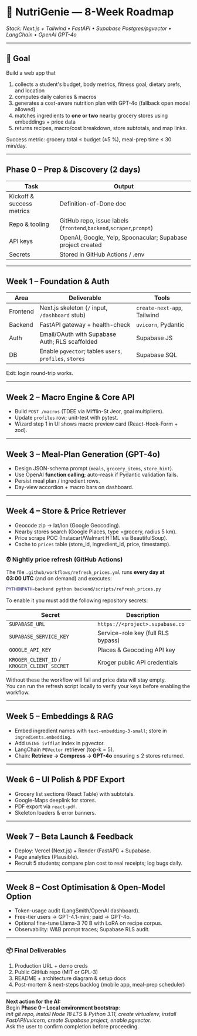# 📅 NutriGenie — 8-Week Roadmap  
*Stack: Next.js + Tailwind • FastAPI • Supabase Postgres/pgvector • LangChain • OpenAI GPT-4o*  

---

## 🎯 Goal  
Build a web app that  
1. collects a student's budget, body metrics, fitness goal, dietary prefs, and location  
2. computes daily calories & macros  
3. generates a cost-aware nutrition plan with GPT-4o (fallback open model allowed)  
4. matches ingredients to **one or two** nearby grocery stores using embeddings + price data  
5. returns recipes, macro/cost breakdown, store subtotals, and map links.

Success metric: grocery total ≤ budget (±5 %), meal-prep time ≤ 30 min/day.

---

## Phase 0 – Prep & Discovery (2 days)

| Task | Output |
|------|--------|
| Kickoff & success metrics | Definition-of-Done doc |
| Repo & tooling | GitHub repo, issue labels (`frontend`,`backend`,`scraper`,`prompt`) |
| API keys | OpenAI, Google, Yelp, Spoonacular; Supabase project created |
| Secrets | Stored in GitHub Actions / .env |

---

## Week 1 – Foundation & Auth

| Area | Deliverable | Tools |
|------|-------------|-------|
| Frontend | Next.js skeleton (`/` input, `/dashboard` stub) | `create-next-app`, Tailwind |
| Backend | FastAPI gateway + health-check | `uvicorn`, Pydantic |
| Auth | Email/OAuth with Supabase Auth; RLS scaffolded | Supabase JS |
| DB   | Enable `pgvector`; tables `users`, `profiles`, `stores` | Supabase SQL |

Exit: login round-trip works.

---

## Week 2 – Macro Engine & Core API

* Build `POST /macros` (TDEE via Mifflin-St Jeor, goal multipliers).  
* Update `profiles` row; unit-test with pytest.  
* Wizard step 1 in UI shows macro preview card (React-Hook-Form + zod).

---

## Week 3 – Meal-Plan Generation (GPT-4o)

* Design JSON-schema prompt (`meals`, `grocery_items`, `store_hint`).  
* Use OpenAI **function calling**; auto-reask if Pydantic validation fails.  
* Persist meal plan / ingredient rows.  
* Day-view accordion + macro bars on dashboard.

---

## Week 4 – Store & Price Retriever

* Geocode zip → lat/lon (Google Geocoding).  
* Nearby stores search (Google Places, type =grocery, radius 5 km).  
* Price scrape POC (Instacart/Walmart HTML via BeautifulSoup).  
* Cache to `prices` table (store_id, ingredient_id, price, timestamp).

### ⏰ Nightly price refresh (GitHub Actions)

The file `.github/workflows/refresh_prices.yml` runs **every day at 03:00&nbsp;UTC** (and on demand) and executes:

```bash
PYTHONPATH=backend python backend/scripts/refresh_prices.py
```

To enable it you must add the following repository secrets:

| Secret | Description |
|--------|-------------|
| `SUPABASE_URL` | `https://<project>.supabase.co` |
| `SUPABASE_SERVICE_KEY` | Service-role key (full RLS bypass) |
| `GOOGLE_API_KEY` | Places & Geocoding API key |
| `KROGER_CLIENT_ID` / `KROGER_CLIENT_SECRET` | Kroger public API credentials |

Without these the workflow will fail and price data will stay empty.  
You can run the refresh script locally to verify your keys before enabling the workflow.

---

## Week 5 – Embeddings & RAG

* Embed ingredient names with `text-embedding-3-small`; store in `ingredients.embedding`.  
* Add `USING ivfflat` index in pgvector.  
* LangChain `PGVector` retriever (top-k = 5).  
* Chain: **Retrieve → Compress → GPT-4o** ensuring ≤ 2 stores returned.

---

## Week 6 – UI Polish & PDF Export

* Grocery list sections (React Table) with subtotals.  
* Google-Maps deeplink for stores.  
* PDF export via `react-pdf`.  
* Skeleton loaders & error banners.

---

## Week 7 – Beta Launch & Feedback

* Deploy: Vercel (Next.js) + Render (FastAPI) + Supabase.  
* Page analytics (Plausible).  
* Recruit 5 students; compare plan cost to real receipts; log bugs daily.

---

## Week 8 – Cost Optimisation & Open-Model Option

* Token-usage audit (LangSmith/OpenAI dashboard).  
* Free-tier users → GPT-4.1-mini; paid → GPT-4o.  
* Optional fine-tune Llama-3 70 B with LoRA on recipe corpus.  
* Observability: W&B prompt traces; Supabase RLS audit.

---

### 📦 Final Deliverables

1. Production URL + demo creds  
2. Public GitHub repo (MIT or GPL-3)  
3. README + architecture diagram & setup docs  
4. Post-mortem & next-steps backlog (mobile app, meal-prep scheduler)

---

**Next action for the AI:**  
Begin **Phase 0 – Local environment bootstrap**:  
*init git repo, install Node 18 LTS & Python 3.11, create virtualenv, install FastAPI/uvicorn, create Supabase project, enable pgvector.*  
Ask the user to confirm completion before proceeding.